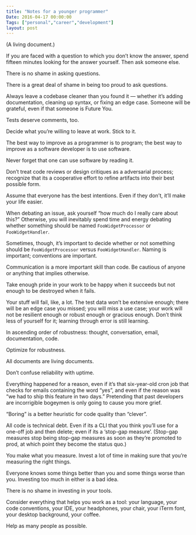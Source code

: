 ```yaml
---
title: "Notes for a younger programmer"
Date: 2016-04-17 00:00:00
Tags: ["personal","career","development"]
layout: post
---
```


<p>(A living document.)</p>


<p>If you are faced with a question to which you don’t know the answer, spend fifteen minutes looking for the answer yourself.  Then ask someone else.</p>


<p>There is no shame in asking questions.</p>


<p>There is a great deal of shame in being too proud to ask questions.</p>


<p>Always leave a codebase cleaner than you found it — whether it’s adding documentation, cleaning up syntax, or fixing an edge case.  Someone will be grateful, even if that someone is Future You.</p>


<p>Tests deserve comments, too.</p>


<p>Decide what you’re willing to leave at work.  Stick to it.</p>


<p>The best way to improve as a programmer is to program; the best way to improve as a software developer is to use software.</p>


<p>Never forget that one can use software by reading it.</p>


<p>Don’t treat code reviews or design critiques as a adversarial process; recognize that its a cooperative effort to refine artifacts into their best possible form.</p>


<p>Assume that everyone has the best intentions.  Even if they don’t, it’ll make your life easier.</p>


<p>When debating an issue, ask yourself “how much do I really care about this?”  Otherwise, you will inevitably spend time and energy debating whether something should be named <code>FooWidgetProcessor</code> or <code>FooWidgetHandler</code>.</p>


<p>Sometimes, though, it’s important to decide whether or not something should be <code>FooWidgetProcessor</code> versus <code>FooWidgetHandler</code>.  Naming is important; conventions are important.</p>


<p>Communication is a more important skill than code.  Be cautious of anyone or anything that implies otherwise.</p>


<p>Take enough pride in your work to be happy when it succeeds but not enough to be destroyed when it fails.</p>


<p>Your stuff will fail, like, a lot.  The test data won’t be extensive enough; there will be an edge case you missed; you will miss a use case; your work will not be resilient enough or robust enough or gracious enough.  Don’t think less of yourself for it; learning through error is still learning.</p>


<p>In ascending order of robustness: thought, conversation, email, documentation, code.</p>


<p>Optimize for robustness.</p>


<p>All documents are living documents.</p>


<p>Don’t confuse reliability with uptime.</p>


<p>Everything happened for a reason, even if it’s that six-year-old cron job that checks for emails containing the word “yes”, and even if the reason was “we had to ship this feature in two days.”  Pretending that past developers are incorrigible bogeymen is only going to cause you more grief.</p>


<p>“Boring” is a better heuristic for code quality than “clever”.</p>


<p>All code is technical debt.  Even if its a CLI that you think you’ll use for a one-off job and then delete; even if its a ‘stop-gap measure’.  (Stop-gap measures stop being stop-gap measures as soon as they’re promoted to prod, at which point they become the status quo.)</p>


<p>You make what you measure.  Invest a lot of time in making sure that you’re measuring the right things.</p>


<p>Everyone knows some things better than you and some things worse than you.  Investing too much in either is a bad idea.</p>


<p>There is no shame in investing in your tools.</p>


<p>Consider everything that helps you work as a tool: your language, your code conventions, your IDE, your headphones, your chair, your iTerm font, your desktop background, your coffee.</p>


<p>Help as many people as possible.</p>
	